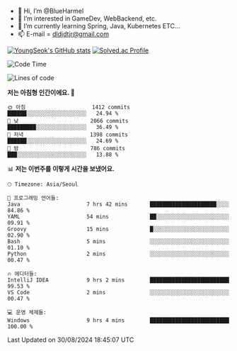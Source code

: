 - 👋 Hi, I’m @BlueHarmel
- 👀 I’m interested in GameDev, WebBackend, etc.
- 🌱 I’m currently learning Spring, Java, Kubernetes ETC...
- 📫 E-mail = dldjdtjr@gmail.com

[![YoungSeok's GitHub stats](https://github-readme-stats.vercel.app/api?username=BlueHarmel&show_icons=true&theme=transparent)](https://github.com/anuraghazra/github-readme-stats)
[![Solved.ac Profile](http://mazassumnida.wtf/api/v2/generate_badge?boj=dldjdtjr)](https://solved.ac/dldjdtjr/)

<!--START_SECTION:waka-->
![Code Time](http://img.shields.io/badge/Code%20Time-666%20hrs%2034%20mins-blue)

![Lines of code](https://img.shields.io/badge/%EC%A0%80%EB%8A%94%20%EC%97%AC%ED%83%9C%EA%B9%8C%EC%A7%80%20-46.4%20million%20%EC%A4%84%EC%9D%98%20%EC%BD%94%EB%93%9C%EB%A5%BC%20%EC%9E%91%EC%84%B1%ED%96%88%EC%96%B4%EC%9A%94.-blue)

**저는 아침형 인간이에요. 🐤** 

```text
🌞 아침                     1412 commits        ██████░░░░░░░░░░░░░░░░░░░   24.94 % 
🌆 낮　                     2066 commits        █████████░░░░░░░░░░░░░░░░   36.49 % 
🌃 저녁                     1398 commits        ██████░░░░░░░░░░░░░░░░░░░   24.69 % 
🌙 밤　                     786 commits         ███░░░░░░░░░░░░░░░░░░░░░░   13.88 % 
```


📊 **저는 이번주를 이렇게 시간을 보냈어요.** 

```text
🕑︎ Timezone: Asia/Seoul

💬 프로그래밍 언어들: 
Java                     7 hrs 42 mins       █████████████████████░░░░   84.86 % 
YAML                     54 mins             ██░░░░░░░░░░░░░░░░░░░░░░░   09.91 % 
Groovy                   15 mins             █░░░░░░░░░░░░░░░░░░░░░░░░   02.90 % 
Bash                     5 mins              ░░░░░░░░░░░░░░░░░░░░░░░░░   01.10 % 
Python                   2 mins              ░░░░░░░░░░░░░░░░░░░░░░░░░   00.47 % 

🔥 에디터들: 
IntelliJ IDEA            9 hrs 2 mins        █████████████████████████   99.53 % 
VS Code                  2 mins              ░░░░░░░░░░░░░░░░░░░░░░░░░   00.47 % 

💻 운영 체제들: 
Windows                  9 hrs 4 mins        █████████████████████████   100.00 % 
```


 Last Updated on 30/08/2024 18:45:07 UTC
<!--END_SECTION:waka-->
<!---
BlueHarmel/BlueHarmel is a ✨ special ✨ repository because its `README.md` (this file) appears on your GitHub profile.
You can click the Preview link to take a look at your changes.
--->

